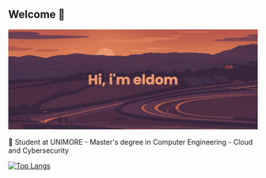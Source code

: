 ## Welcome 👋

[![Banner](banner.png)](https://github.com/edomari)

:school: Student at UNIMORE - Master's degree in Computer Engineering - Cloud and Cybersecurity

[![Top Langs](https://github-readme-stats-git-masterrstaa-rickstaa.vercel.app/api/top-langs/?username=edomari&theme=holi)](https://github.com/edomari/github-readme-stats)
